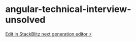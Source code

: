 # angular-technical-interview-unsolved

[Edit in StackBlitz next generation editor ⚡️](https://stackblitz.com/~/github.com/ChaseJacobs/angular-technical-interview-unsolved)